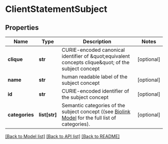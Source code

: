# ClientStatementSubject

## Properties
Name | Type | Description | Notes
------------ | ------------- | ------------- | -------------
**clique** | **str** | CURIE-encoded canonical identifier of \&quot;equivalent concepts clique\&quot; of the subject concept  | [optional] 
**name** | **str** | human readable label of the subject concept | [optional] 
**id** | **str** | CURIE-encoded identifier of the subject concept  | [optional] 
**categories** | **list[str]** | Semantic categories of the subject concept ((see [Biolink Model](https://biolink.github.io/biolink-model) for the full list of categories).  | [optional] 

[[Back to Model list]](../README.md#documentation-for-models) [[Back to API list]](../README.md#documentation-for-api-endpoints) [[Back to README]](../README.md)


